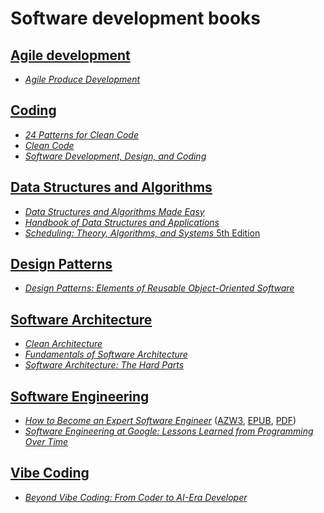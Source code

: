 # Software development books

## [Agile development](./books/agile%20development/)

* [_Agile Produce Development_](./books/agile%20development/Agile%20Product%20Development%20(Tathagat%20Varma)%20(Z-Library).pdf)

## [Coding](./books/coding/)

* [_24 Patterns for Clean Code_](./books/coding/24%20Patterns%20for%20Clean%20Code.%20Techniques%20for%20Faster,%20Safer%20Code%20with%20Minimal%20Debugging%20(Robert%20Beisert)%20(Z-Library).pdf)
* [_Clean Code_](./books/coding/clean_code.pdf)
* [_Software Development, Design, and Coding_](./books/coding/Software%20Development,%20Design%20and%20Coding%20(John%20F.%20Dooley)%20(Z-Library).pdf)

## [Data Structures and Algorithms](./books/data%20structures%20and%20algorithms/)

* [_Data Structures and Algorithms Made Easy_](./books/data%20structures%20and%20algorithms/Data%20Structures%20and%20Algorithms%20Made%20Easy%20Data%20Structures%20and%20Algorithmic%20Puzzles%20(Narasimha%20Karumanchi)%20(Z-Library).pdf)
* [_Handbook of Data Structures and Applications_](./books/data%20structures%20and%20algorithms/Handbook%20of%20data%20structures%20and%20applications%20(Dinesh%20P.%20Mehta,%20Sartaj%20Sahni%20(editors))%20(Z-Library).pdf)
* [_Scheduling: Theory, Algorithms, and Systems_ 5th Edition](./books/data%20structures%20and%20algorithms/Scheduling%20Theory,%20Algorithms,%20And%20Systems%205th%20Edition.pdf)

## [Design Patterns](./books/design%20patterns/)

* [_Design Patterns: Elements of Reusable Object-Oriented Software_](./books/design%20patterns/Design%20Patterns.pdf)

## [Software Architecture](./books/software%20architecture/)

* [_Clean Architecture_](./books/software%20architecture/(Robert%20C.%20Martin%20Series)%20Robert%20C.%20Martin%20-%20Clean%20Architecture_%20A%20Craftsman’s%20Guide%20to%20Software%20Structure%20and%20Design-Prentice%20Hall%20(2017).pdf)
* [_Fundamentals of Software Architecture_](./books/software%20architecture/Fundamentals%20of%20Software%20Architecture%20An%20Engineering%20Approach%20(Mark%20Richards,%20Neal%20Ford)%20(Z-Library).pdf)
* [_Software Architecture: The Hard Parts_](./books/software%20architecture/Software_Architecture_The_Hard_Parts_(2021).pdf)

## [Software Engineering](./books/software%20engineering/)

* [_How to Become an Expert Software Engineer_](./books/software%20engineering/How%20to%20Become%20an%20Expert%20Software%20Engineer/) ([AZW3](./books/software%20engineering/How%20to%20Become%20an%20Expert%20Software%20Engineer/How%20to%20Become%20an%20Expert%20Software%20Engineer%20and%20Get%20Any%20Job%20You%20Want%20(Marcus%20Tomlinson)%20(Z-Library).azw3), [EPUB](./books/software%20engineering/How%20to%20Become%20an%20Expert%20Software%20Engineer/How%20to%20Become%20an%20Expert%20Software%20Engineer%20(and%20Get%20Any%20Job%20You%20Want)%20A%20Programmer’s%20Guide%20to%20the%20Secret%20Art%20of%20Free%20and%20Open...%20(Brown,%20Bruce%20Cameron)%20(Z-Library).epub), [PDF](./books/software%20engineering/How%20to%20Become%20an%20Expert%20Software%20Engineer/How%20to%20Become%20an%20Expert%20Software%20Engineer%20(and%20Get%20Any%20Job%20You%20Want)%20A%20Programmer’s%20Guide%20to%20the%20Secret%20Art%20of%20Free%20and%20Open...%20(Brown,%20Bruce%20Cameron)%20(Z-Library).pdf))
* [_Software Engineering at Google: Lessons Learned from Programming Over Time_](./books/software%20engineering/swe_at_google.2.pdf)

## [Vibe Coding](./books/vibe%20coding/)

* [_Beyond Vibe Coding: From Coder to AI-Era Developer_](./books/vibe%20coding/Beyond%20Vibe%20Coding%20From%20Coder%20to%20AI-Era%20Developer%20(Addy%20Osmani)%20(Z-Library).epub)